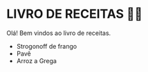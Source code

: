 # LIVRO DE RECEITAS :man_cook:

Olá! Bem vindos ao livro de receitas.

- Strogonoff de frango
- Pavê
- Arroz a Grega

  

